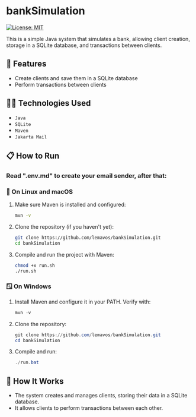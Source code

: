 # bankSimulation

[![License: MIT](https://img.shields.io/badge/License-MIT-yellow.svg)](https://opensource.org/licenses/MIT)

This is a simple Java system that simulates a bank, allowing client creation, storage in a SQLite database, and transactions between clients.

## 🚀 Features

- Create clients and save them in a SQLite database
- Perform transactions between clients

## 🧑‍💻 Technologies Used

- `Java`
- `SQLite`
- `Maven`
- `Jakarta Mail`

## 📋 How to Run

### Read ".env.md" to create your email sender, after that:

### 🐧 On Linux and macOS

1. Make sure Maven is installed and configured:
   ```bash
   mvn -v
   ```

2. Clone the repository (if you haven't yet):
   ```bash
   git clone https://github.com/lemavos/bankSimulation.git
   cd bankSimulation
   ```

3. Compile and run the project with Maven:
   ```bash
   chmod +x run.sh
   ./run.sh
   ```

### 🪟 On Windows

1. Install Maven and configure it in your PATH. Verify with:
   ```powershell
   mvn -v
   ```

2. Clone the repository:
   ```powershell
   git clone https://github.com/lemavos/bankSimulation.git
   cd bankSimulation
   ```

3. Compile and run:
   ```powershell
   ./run.bat
   ```

## 🤖 How It Works

- The system creates and manages clients, storing their data in a SQLite database.
- It allows clients to perform transactions between each other.
